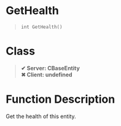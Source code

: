 # GetHealth
> `int GetHealth()`
# Class
> __✔ Server: CBaseEntity__  
> __✖ Client: undefined__  
# Function Description
Get the health of this entity.
